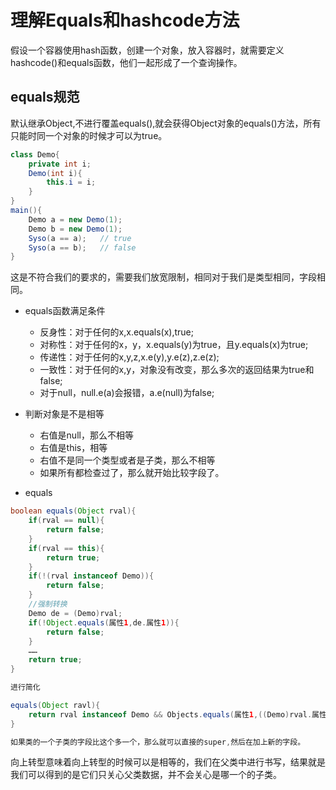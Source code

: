 # 理解Equals和hashcode方法

假设一个容器使用hash函数，创建一个对象，放入容器时，就需要定义hashcode()和equals函数，他们一起形成了一个查询操作。

##  equals规范

默认继承Object,不进行覆盖equals(),就会获得Object对象的equals()方法，所有只能时同一个对象的时候才可以为true。

```java
class Demo{
    private int i;
    Demo(int i){
        this.i = i;
    }
}
main(){
    Demo a = new Demo(1);
    Demo b = new Demo(1);
    Syso(a == a);   // true
    Syso(a == b);   // false
}
```

这是不符合我们的要求的，需要我们放宽限制，相同对于我们是类型相同，字段相同。

- equals函数满足条件
    - 反身性：对于任何的x,x.equals(x),true;
    - 对称性：对于任何的x，y，x.equals(y)为true，且y.equals(x)为true;
    - 传递性：对于任何的x,y,z,x.e(y),y.e(z),z.e(z);
    - 一致性：对于任何的x,y，对象没有改变，那么多次的返回结果为true和false;
    - 对于null，null.e(a)会报错，a.e(null)为false;

- 判断对象是不是相等
    - 右值是null，那么不相等
    - 右值是this，相等
    - 右值不是同一个类型或者是子类，那么不相等
    - 如果所有都检查过了，那么就开始比较字段了。

- equals

```java
boolean equals(Object rval){
    if(rval == null){
        return false;
    }
    if(rval == this){
        return true;
    }
    if(!(rval instanceof Demo)){
        return false;
    }
    //强制转换
    Demo de = (Demo)rval;
    if(!Object.equals(属性1,de.属性1)){
        return false;
    }
    ……
    return true;
}

进行简化

equals(Object ravl){
    return rval instanceof Demo && Objects.equals(属性1,((Demo)rval.属性1))……；
}

如果类的一个子类的字段比这个多一个，那么就可以直接的super,然后在加上新的字段。
```

向上转型意味着向上转型的时候可以是相等的，我们在父类中进行书写，结果就是我们可以得到的是它们只关心父类数据，并不会关心是哪一个的子类。

